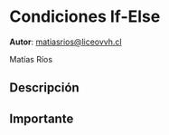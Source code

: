 # Condiciones If-Else

**Autor**: matiasrios@liceovvh.cl

Matías Ríos

## Descripción


## Importante
